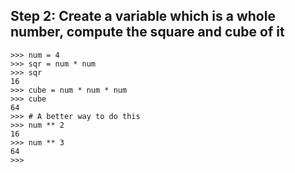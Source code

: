 ## Step 2: Create a variable which is a whole number, compute the square and cube of it

```
>>> num = 4
>>> sqr = num * num
>>> sqr
16
>>> cube = num * num * num
>>> cube
64
>>> # A better way to do this
>>> num ** 2
16
>>> num ** 3
64
>>>
```
